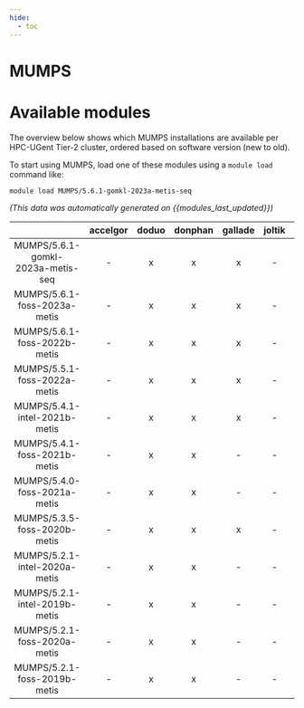 ```yaml
---
hide:
  - toc
---
```


MUMPS
=====

# Available modules


The overview below shows which MUMPS installations are available per HPC-UGent Tier-2 cluster, ordered based on software version (new to old).

To start using MUMPS, load one of these modules using a `module load` command like:

```shell
module load MUMPS/5.6.1-gomkl-2023a-metis-seq
```

*(This data was automatically generated on {{modules_last_updated}})*  

| |accelgor|doduo|donphan|gallade|joltik|shinx|skitty|
| :---: | :---: | :---: | :---: | :---: | :---: | :---: | :---: |
|MUMPS/5.6.1-gomkl-2023a-metis-seq|-|x|x|x|-|x|x|
|MUMPS/5.6.1-foss-2023a-metis|-|x|x|x|-|x|x|
|MUMPS/5.6.1-foss-2022b-metis|-|x|x|x|-|-|-|
|MUMPS/5.5.1-foss-2022a-metis|-|x|x|x|-|-|-|
|MUMPS/5.4.1-intel-2021b-metis|-|x|x|x|-|-|-|
|MUMPS/5.4.1-foss-2021b-metis|-|x|x|-|-|-|-|
|MUMPS/5.4.0-foss-2021a-metis|-|x|x|-|-|-|-|
|MUMPS/5.3.5-foss-2020b-metis|-|x|x|x|-|-|-|
|MUMPS/5.2.1-intel-2020a-metis|-|x|x|-|-|-|-|
|MUMPS/5.2.1-intel-2019b-metis|-|x|x|-|-|-|-|
|MUMPS/5.2.1-foss-2020a-metis|-|x|x|-|-|-|-|
|MUMPS/5.2.1-foss-2019b-metis|-|x|x|-|-|-|-|
